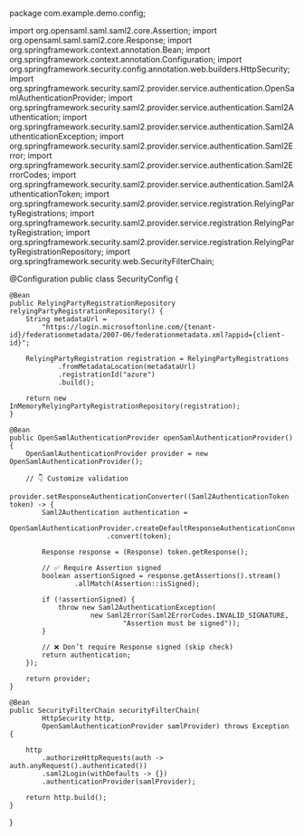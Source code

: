 package com.example.demo.config;

import org.opensaml.saml.saml2.core.Assertion;
import org.opensaml.saml.saml2.core.Response;
import org.springframework.context.annotation.Bean;
import org.springframework.context.annotation.Configuration;
import org.springframework.security.config.annotation.web.builders.HttpSecurity;
import org.springframework.security.saml2.provider.service.authentication.OpenSamlAuthenticationProvider;
import org.springframework.security.saml2.provider.service.authentication.Saml2Authentication;
import org.springframework.security.saml2.provider.service.authentication.Saml2AuthenticationException;
import org.springframework.security.saml2.provider.service.authentication.Saml2Error;
import org.springframework.security.saml2.provider.service.authentication.Saml2ErrorCodes;
import org.springframework.security.saml2.provider.service.authentication.Saml2AuthenticationToken;
import org.springframework.security.saml2.provider.service.registration.RelyingPartyRegistrations;
import org.springframework.security.saml2.provider.service.registration.RelyingPartyRegistration;
import org.springframework.security.saml2.provider.service.registration.RelyingPartyRegistrationRepository;
import org.springframework.security.web.SecurityFilterChain;

@Configuration
public class SecurityConfig {

    @Bean
    public RelyingPartyRegistrationRepository relyingPartyRegistrationRepository() {
        String metadataUrl =
            "https://login.microsoftonline.com/{tenant-id}/federationmetadata/2007-06/federationmetadata.xml?appid={client-id}";

        RelyingPartyRegistration registration = RelyingPartyRegistrations
                .fromMetadataLocation(metadataUrl)
                .registrationId("azure")
                .build();

        return new InMemoryRelyingPartyRegistrationRepository(registration);
    }

    @Bean
    public OpenSamlAuthenticationProvider openSamlAuthenticationProvider() {
        OpenSamlAuthenticationProvider provider = new OpenSamlAuthenticationProvider();

        // 👇 Customize validation
        provider.setResponseAuthenticationConverter((Saml2AuthenticationToken token) -> {
            Saml2Authentication authentication =
                    OpenSamlAuthenticationProvider.createDefaultResponseAuthenticationConverter()
                            .convert(token);

            Response response = (Response) token.getResponse();

            // ✅ Require Assertion signed
            boolean assertionSigned = response.getAssertions().stream()
                    .allMatch(Assertion::isSigned);

            if (!assertionSigned) {
                throw new Saml2AuthenticationException(
                        new Saml2Error(Saml2ErrorCodes.INVALID_SIGNATURE,
                                "Assertion must be signed"));
            }

            // ❌ Don’t require Response signed (skip check)
            return authentication;
        });

        return provider;
    }

    @Bean
    public SecurityFilterChain securityFilterChain(
            HttpSecurity http,
            OpenSamlAuthenticationProvider samlProvider) throws Exception {

        http
            .authorizeHttpRequests(auth -> auth.anyRequest().authenticated())
            .saml2Login(withDefaults -> {})
            .authenticationProvider(samlProvider);

        return http.build();
    }
}
